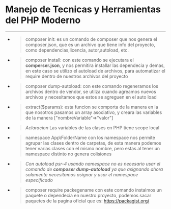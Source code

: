 # Manejo de Tecnicas y Herramientas del PHP Moderno

---

- >composer init:
      es un comando de composer que nos genera el composer.json, que es un archivo que tiene info del proyecto, como dependencias,licencia, autor,autoload, etc.
- >composer install: 
      con este comando se ejecutara el **comperser.json**, y nos permitira installar las dependecia y demas, en este caso se utilizo el autoload de archivos, para automatizar el require dentro de nuestros archivos del proyecto
- >composer dump-autoload: 
      con este comando regeneramos los archivos dentro de vendor, se utilza cuando agreamos nuevos archivos y necesitamos que estos se agreguen en el auto load
- >extract($params): 
      esta funcion se comporta de la manera en la que nosotros pasamos un array asociativo, y creara las variables de la manera ["nombreVariable"=>"valor"]
- >*Aclaracion* Las variables de las clases en PHP tiene scope local
- >namespace App\FolderName
      con los namespace nos permite agrupar las clases dentro de carpetas, de esta manera podemos tener varias clases con el mismo nombre, pero estas al tener un namespace distinto no genera colisiones
- >*Con autoload psr-4 usando namespace no es necesario usar el comando de **composer dump-autoload** ya que asignando ahora solamente necesitamos asignar y usar el namespace especificado*
- >composer require packegename
      con este comando instalmos un paquete o dependecia en nuestro proyecto, podemos sacar paquetes de la pagina oficial que es: https://packagist.org/
      
 